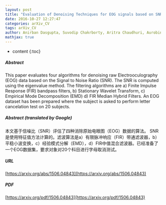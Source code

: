 ```yaml
---
layout: post
title: "Evaluation of Denoising Techniques for EOG signals based on SNR Estimation"
date: 2016-10-27 12:27:47
categories: arXiv_CV
tags: arXiv_CV
author: Anirban Dasgupta, Suvodip Chakrborty, Aritra Chaudhuri, Aurobinda Routray
mathjax: true
---
```


* content
{:toc}

##### Abstract
This paper evaluates four algorithms for denoising raw Electrooculography (EOG) data based on the Signal to Noise Ratio (SNR). The SNR is computed using the eigenvalue method. The filtering algorithms are a) Finite Impulse Response (FIR) bandpass filters, b) Stationary Wavelet Transform, c) Empirical Mode Decomposition (EMD) d) FIR Median Hybrid Filters. An EOG dataset has been prepared where the subject is asked to perform letter cancelation test on 20 subjects.

##### Abstract (translated by Google)
本文基于信噪比（SNR）评估了四种消除原始电眼图（EOG）数据的算法。 SNR是使用特征值方法计算的。滤波算法是a）有限脉冲响应（FIR）带通滤波器，b）平稳小波变换，c）经验模式分解（EMD），d）FIR中值混合滤波器。已经准备了一个EOG数据集，要求对象对20个科目进行字母取消测试。

##### URL
[https://arxiv.org/abs/1506.04843](https://arxiv.org/abs/1506.04843)

##### PDF
[https://arxiv.org/pdf/1506.04843](https://arxiv.org/pdf/1506.04843)

